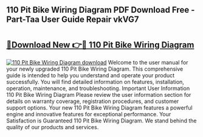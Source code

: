 ## 110 Pit Bike Wiring Diagram PDF Download Free - Part-Taa User Guide Repair vkVG7

# <h2><a href="http://dfkqrnn.blite.top/?on=110+Pit+Bike+Wiring+Diagram">🔗Download New 👉🔴 110 Pit Bike Wiring Diagram</a></h2>

[![110 Pit Bike Wiring Diagram download](https://i.imgur.com/lujVjoI.png)](http://dfkqrnn.blite.top/?on=110+Pit+Bike+Wiring+Diagram)
Welcome to the user manual for your newly upgraded 110 Pit Bike Wiring Diagram. This comprehensive guide is intended to help you understand and operate your product successfully. You will find detailed information on features, installation, operation, maintenance, and troubleshooting. Important User Information 110 Pit Bike Wiring Diagram Please review the user information section for details on warranty coverage, registration procedures, and customer support options. Your new 110 Pit Bike Wiring Diagram features a powerful engine and innovative features for exceptional performance. Your Satisfaction is Guaranteed 110 Pit Bike Wiring Diagram. We stand behind the quality of our products and services.
